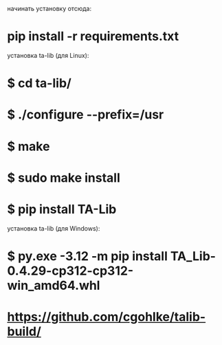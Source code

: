 начинать установку отсюда:
# pip install -r requirements.txt
установка ta-lib (для Linux):
# $ cd ta-lib/
# $ ./configure --prefix=/usr
# $ make
# $ sudo make install
# $ pip install TA-Lib 
установка ta-lib (для Windows):
# $ py.exe -3.12 -m pip install TA_Lib-0.4.29-cp312-cp312-win_amd64.whl
# https://github.com/cgohlke/talib-build/

<!-- ОПИСАНИЕ СТРАТЕГИИ:
(Для простоты возьму пример только для одного символа, хотя бот асинхронный и может торговать несколькьюми монетами одновременно). 
После первого сигнала открывается первая позиция и следом прописываются правила для второй позиции, а именно, если первая позиция, например, была в лонг то вторая будет в шорт (если до нее дойдет очередь). 
Дальше запускается вебсокет и каждые две секунды происходит проверка сигнала и цены (напомню что в этот момент открыта только первая позиция). Если срабатывает тригер цены - позиция закрывается и бот сбрасывает настройки и возвращается на следующий круг торговой итерации. Также, если сработал сигнал кроссовер и этот сигнал противоположной направленности и удовлетворяется условие минимально допустимого зазора - то позиция также успешно закрывается. В противном случае --   мы открываем второю позицию - хеджируемся (имеется в виду момент поступления сигнала). Дальше, в режиме хеджирования происходит мониторинг сигнала. При новом сигнале робот подбирает соответствие для той позиции, которую он закроет и если спред удовлетворительный, то позиция - первая или вторая - закрываются. На этот момент остается висеть вторая или первая позиция - разницы нет и уже под нее ищется сигнал на закрытытие. Если такой сигнал поступил и снова таки спред удовлетворительный - закрываемся - переходим на следующий цикл, есл нет - хеджируемся и так далее. Параллельно этому каждые 10 секунд происходит проверка на закрытость-открытость позиций. Если все позиции закрыты - бот сбрасывает данные и переходит на следующий цикл. Если какая либо позиция закрылась (алгоритмом или руками), то эта поправка вносится в список торговых пар.>